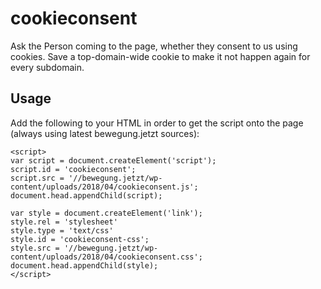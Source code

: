 # cookieconsent

Ask the Person coming to the page, whether they consent to us using cookies. Save a top-domain-wide cookie to make it not happen again for every subdomain.

## Usage

Add the following to your HTML in order to get the script onto the page (always using latest bewegung.jetzt sources):

```
<script>
var script = document.createElement('script');
script.id = 'cookieconsent';
script.src = '//bewegung.jetzt/wp-content/uploads/2018/04/cookieconsent.js';
document.head.appendChild(script);

var style = document.createElement('link');
style.rel = 'stylesheet'
style.type = 'text/css'
style.id = 'cookieconsent-css';
style.src = '//bewegung.jetzt/wp-content/uploads/2018/04/cookieconsent.css';
document.head.appendChild(style);
</script>

```